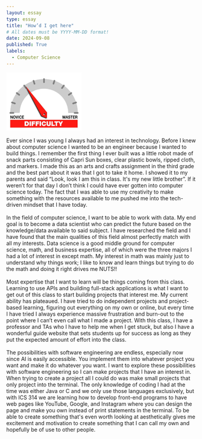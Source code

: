 ```yaml
---
layout: essay
type: essay
title: "How’d I get here"
# All dates must be YYYY-MM-DD format!
date: 2024-09-08
published: True
labels:
  - Computer Science
---
```


<img width="200px" class="rounded float-start pe-4" src="../img/difficulty/degree_difficulty.jpg">

Ever since I was young I always had an interest in technology. Before I knew about computer science I wanted to be an engineer because I wanted to build things. I remember the first thing I ever built was a little robot made of snack parts consisting of Capri Sun boxes, clear plastic bowls, ripped cloth, and markers. I made this as an arts and crafts assignment in the third grade and the best part about it was that I got to take it home. I showed it to my parents and said “Look, look I am this in class. It's my new little brother”.  If it weren’t for that day I don’t think I could have ever gotten into computer science today. The fact that I was able to use my creativity to make something with the resources available to me pushed me into the tech-driven mindset that I have today.
 <br>
 <br>
In the field of computer science, I want to be able to work with data. My end goal is to become a data scientist who can predict the future based on the knowledge/data available to said subject. I have researched the field and I have found that the main qualities of this field almost perfectly match with all my interests. Data science is a good middle ground for computer science, math, and business expertise, all of which were the three majors I had a lot of interest in except math. My interest in math was mainly just to understand why things work; I like to know and learn things but trying to do the math and doing it right drives me NUTS!!
  <br>
 <br>
Most expertise that I want to learn will be things coming from this class. Learning to use APIs and building full-stack applications is what I want to get out of this class to start building projects that interest me. My current ability has plateaued. I have tried to do independent projects and project-based learning, figuring out everything on my own or online, but every time I have tried I always experience massive frustration and burn-out to the point where I can’t even call what I made a project. With this class, I have a professor and TAs who I have to help me when I get stuck, but also I have a wonderful guide website that sets students up for success as long as they put the expected amount of effort into the class.
  <br>
 <br>
The possibilities with software engineering are endless, especially now since AI is easily accessible. You implement them into whatever project you want and make it do whatever you want. I want to explore these possibilities with software engineering so I can make projects that I have an interest in. When trying to create a project all I could do was make small projects that only project into the terminal. The only knowledge of coding I had at the time was either Java or C and we only use those languages exclusively, but with ICS 314 we are learning how to develop front-end programs to have web pages like YouTube, Google,  and Instagram where you can design the page and make you own instead of print statements in the terminal. To be able to create something that's even worth looking at aesthetically gives me excitement and motivation to create something that I can call my own and hopefully be of use to other people.


